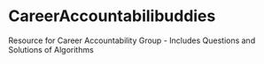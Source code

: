 # CareerAccountabilibuddies
Resource for Career Accountability Group - Includes Questions and Solutions of Algorithms

